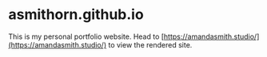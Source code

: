 # asmithorn.github.io
This is my personal portfolio website. Head to [https://amandasmith.studio/](https://amandasmith.studio/) to view the rendered site.

